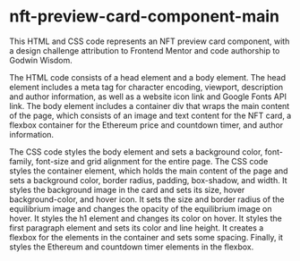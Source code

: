 # nft-preview-card-component-main
This HTML and CSS code represents an NFT preview card component, with a design challenge attribution to Frontend Mentor and code authorship to Godwin Wisdom.

The HTML code consists of a head element and a body element. The head element includes a meta tag for character encoding, viewport, description and author information, as well as a website icon link and Google Fonts API link. The body element includes a container div that wraps the main content of the page, which consists of an image and text content for the NFT card, a flexbox container for the Ethereum price and countdown timer, and author information.

The CSS code styles the body element and sets a background color, font-family, font-size and grid alignment for the entire page. The CSS code styles the container element, which holds the main content of the page and sets a background color, border radius, padding, box-shadow, and width. It styles the background image in the card and sets its size, hover background-color, and hover icon. It sets the size and border radius of the equilibrium image and changes the opacity of the equilibrium image on hover. It styles the h1 element and changes its color on hover. It styles the first paragraph element and sets its color and line height. It creates a flexbox for the elements in the container and sets some spacing. Finally, it styles the Ethereum and countdown timer elements in the flexbox.
